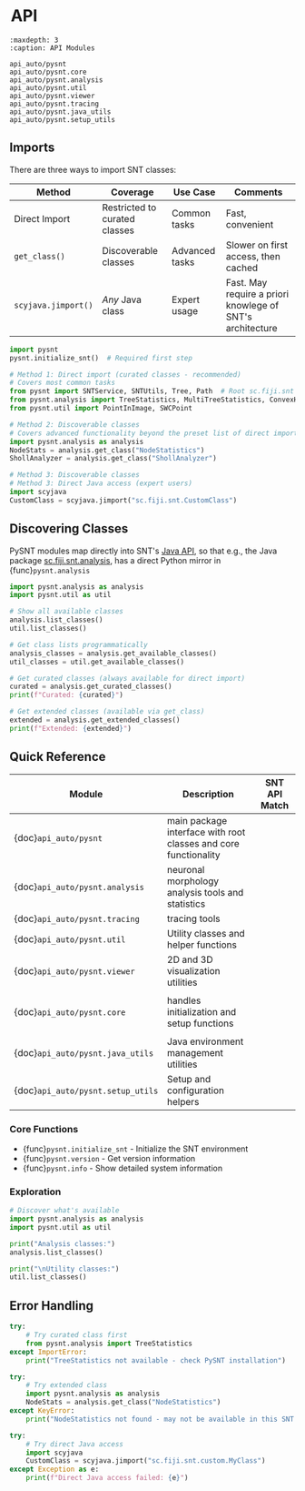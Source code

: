 # <i class="fa-solid fa-code"></i>&hairsp;API

```{toctree}
:maxdepth: 3
:caption: API Modules

api_auto/pysnt
api_auto/pysnt.core
api_auto/pysnt.analysis
api_auto/pysnt.util
api_auto/pysnt.viewer
api_auto/pysnt.tracing
api_auto/pysnt.java_utils
api_auto/pysnt.setup_utils
```

## Imports

There are three ways to import SNT classes:

| Method              | Coverage                      | Use Case       | Comments         |
|---------------------|-------------------------------|----------------|------------------|
| Direct Import       | Restricted to curated classes | Common tasks   | Fast, convenient |
| `get_class()`       | Discoverable classes          | Advanced tasks | Slower on first access, then cached |
| `scyjava.jimport()` | _Any_ Java class              | Expert usage   | Fast. May require a priori knowlege of SNT's architecture |

```python
import pysnt
pysnt.initialize_snt()  # Required first step

# Method 1: Direct import (curated classes - recommended)
# Covers most common tasks
from pysnt import SNTService, SNTUtils, Tree, Path  # Root sc.fiji.snt classes
from pysnt.analysis import TreeStatistics, MultiTreeStatistics, ConvexHull
from pysnt.util import PointInImage, SWCPoint

# Method 2: Discoverable classes
# Covers advanced functionality beyond the preset list of direct imports 
import pysnt.analysis as analysis
NodeStats = analysis.get_class("NodeStatistics")
ShollAnalyzer = analysis.get_class("ShollAnalyzer")

# Method 3: Discoverable classes
# Method 3: Direct Java access (expert users)
import scyjava
CustomClass = scyjava.jimport("sc.fiji.snt.CustomClass")

```

## Discovering Classes

PySNT modules map directly into SNT's [Java API](https://javadoc.scijava.org/SNT/index.html), so that e.g., the Java package [sc.fiji.snt.analysis](https://javadoc.scijava.org/SNT/index.html?sc/fiji/snt/analysis/package-summary.html), has a direct Python mirror in {func}`pysnt.analysis`

```python
import pysnt.analysis as analysis
import pysnt.util as util

# Show all available classes
analysis.list_classes()
util.list_classes()

# Get class lists programmatically
analysis_classes = analysis.get_available_classes()
util_classes = util.get_available_classes()

# Get curated classes (always available for direct import)
curated = analysis.get_curated_classes()
print(f"Curated: {curated}")

# Get extended classes (available via get_class)
extended = analysis.get_extended_classes()
print(f"Extended: {extended}")
```


## Quick Reference

| Module | Description | SNT API Match |
|-------|--------------|---------------|
| {doc}`api_auto/pysnt` | main package interface with root classes and core functionality | [<i class="fa-brands fa-java"></i>](https://javadoc.scijava.org/SNT/index.html?sc/fiji/snt/package-summary.html) |
| {doc}`api_auto/pysnt.analysis` | neuronal morphology analysis tools and statistics | [<i class="fa-brands fa-java"></i>](https://javadoc.scijava.org/SNT/index.html?sc/fiji/snt/analysis/package-summary.html) |
| {doc}`api_auto/pysnt.tracing` | tracing tools | [<i class="fa-brands fa-java"></i>](https://javadoc.scijava.org/SNT/index.html?sc/fiji/snt/tracing/package-summary.html) |
| {doc}`api_auto/pysnt.util` | Utility classes and helper functions | [<i class="fa-brands fa-java"></i>](https://javadoc.scijava.org/SNT/index.html?sc/fiji/snt/util/package-summary.html) |
| {doc}`api_auto/pysnt.viewer` | 2D and 3D visualization utilities | [<i class="fa-brands fa-java"></i>](https://javadoc.scijava.org/SNT/index.html?sc/fiji/snt/viewer/package-summary.html) |
| | |
| {doc}`api_auto/pysnt.core` | handles initialization and setup functions | |
| | |
| {doc}`api_auto/pysnt.java_utils` | Java environment management utilities | |
| {doc}`api_auto/pysnt.setup_utils` | Setup and configuration helpers | |

### Core Functions
- {func}`pysnt.initialize_snt` - Initialize the SNT environment
- {func}`pysnt.version` - Get version information  
- {func}`pysnt.info` - Show detailed system information

### Exploration
```python
# Discover what's available
import pysnt.analysis as analysis
import pysnt.util as util

print("Analysis classes:")
analysis.list_classes()

print("\nUtility classes:")
util.list_classes()
```

## Error Handling

```python
try:
    # Try curated class first
    from pysnt.analysis import TreeStatistics
except ImportError:
    print("TreeStatistics not available - check PySNT installation")

try:
    # Try extended class
    import pysnt.analysis as analysis
    NodeStats = analysis.get_class("NodeStatistics")
except KeyError:
    print("NodeStatistics not found - may not be available in this SNT version")

try:
    # Try direct Java access
    import scyjava
    CustomClass = scyjava.jimport("sc.fiji.snt.custom.MyClass")
except Exception as e:
    print(f"Direct Java access failed: {e}")
```